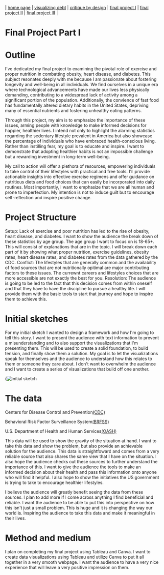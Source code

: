 | [home page](README.md) | [visualizing debt](visualizing-government-debt.md) | [critique by design](critique-by-design.md) | [final project I](finalproject1.md) | [final project II](final-project-part-two) | [final project III](final-project-part-three) |
# Final Project Part I

# Outline
I've dedicated my final project to examining the pivotal role of exercise and proper nutrition in combatting obesity, heart disease, and diabetes. This subject resonates deeply with me because I am passionate about fostering longevity and well-being in all individuals. We find ourselves in a unique era where technological advancements have made our lives less physically demanding, contributing to a widespread lack of activity among a significant portion of the population. Additionally, the convience of fast food has fundamentally altered dietary habits in the United States, depriving many of essential nutrients and fostering unhealthy eating patterns.

Through this project, my aim is to emphasize the importance of these issues, arming people with knowledge to make informed decisions for happier, healthier lives. I intend not only to highlight the alarming statistics regarding the sedentary lifestyle prevalent in America but also showcase the percentage of individuals who have embraced health-conscious living. Rather than instilling fear, my goal is to educate and inspire. I want to demonstrate that adopting healthier habits is not an impossible challenge but a rewarding investment in long-term well-being.

My call to action will offer a plethora of resources, empowering individuals to take control of their lifestyles with practical and free tools. I'll provide actionable insights into effective exercise regimens and offer guidance on nutritious diets and food choices that can easily be incorporated into daily routines. Most importantly, I want to emphasize that we are all human and prone to imperfection. My intention is not to induce guilt but to encourage self-reflection and inspire positive change.

# Project Structure
Setup: Lack of exercise and poor nutrition has led to the rise of obesity, heart disease, and diabetes. I want to show the audience the break down of these statistics by age group. The age group I want to focus on is 18-65+. This will consist of explanations that are in the topic. I will break down each part of it by showing what proper nutrition, exercise guidelines, obesity rates, heart disease rates, and diabetes rates from the data gathered by the CDC.
Conflict: The lifestyles that are generally common and the availability of food sources that are not nutritionally opitimal are major contributing factors to these issues. The currewnt careers and lifestyles choices that are more accessible are not exactly the best for you.
Resolution: The audience is going to be led to the fact that this decision comes from within oneself and that they have to have the discipline to pursue a healthy life. I will provide them with the basic tools to start that journey and hope to inspire them to achieve this. 

# Initial sketches
For my initial sketch I wanted to design a framework and how I'm going to tell this story. I want to present the audience with text information to prevent a misunderstanding and to also support the visualizations that I'm presenting them. This will be used to create a solid foundation, to build tension, and finally show them a solution. My goal is to let the visualizations speak for themselves and the audience to understand how this relates to them or someone they care about. I don't want to overwhelm the audience and I want to create a series of visualizations that build off one another. 


(![initial sketch](https://github.com/jhorton25/Portfolio/assets/157176259/2c39bbfb-0d70-4a2d-938c-909ce12d876a)

# The data
Centers for Disease Control and Prevention[(CDC)](https://data.cdc.gov/Nutrition-Physical-Activity-and-Obesity/Nutrition-Physical-Activity-and-Obesity-Behavioral/hn4x-zwk7/about_data)

Behavioral Risk Factor Surveillance System[(BRFSS)](https://nccd.cdc.gov/dnpao_dtm/rdPage.aspx?rdReport=DNPAO_DTM.ExploreByTopic&islClass=PA&islTopic=PA1&go=GO) 

U.S. Department of Health and Human Services[(OASH)](https://health.gov/healthypeople/objectives-and-data/browse-objectives/physical-activity)


This data will be used to show the gravity of the situation at hand. I want to take this data and show the problem, but also provide an achievable solution for the audience. This data is straightfoward and comes from a very reliable source that also shares the same view that I have on the situation. I also hope the audience checks out these sources to further understand the importance of this. I want to give the audience the tools to make an informed decision about their health and pass this information onto anyone who will find it helpful. I also hope to show the initiatives the US government is trying to take to encourage healthier lifestyles.

I believe the audience will greatly benefit seeing the data from these sources. I plan to add more if I come across anything I find beneficial and reliable. I want the audience to be able to put this into perspective on how this isn't just a small problem. This is huge and it is changing the way our world is. Inspiring the audience to take this data and make it meaningful in their lives. 


# Method and medium
I plan on completing my final project using Tableau and Canva. I want to create data visualizations using Tableau and utilize Canva to put it all together in a very smooth webpage. I want the audience to have a very nice experience that will leave a very positive impression on them. 
